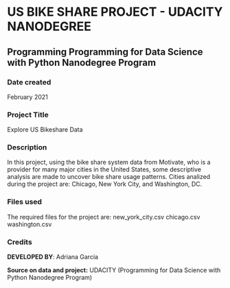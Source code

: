 # US BIKE SHARE PROJECT - UDACITY NANODEGREE 
## Programming Programming for Data Science with Python Nanodegree Program

### Date created
February 2021

### Project Title
Explore US Bikeshare Data

### Description
In this project, using the bike share system data from Motivate, who is a provider for many major cities in the United States, some descriptive analysis are made to uncover bike share usage patterns. 
Cities analized during the project are: 
Chicago, New York City, and Washington, DC.

### Files used
The required files for the project are: 
new_york_city.csv
chicago.csv
washington.csv


### Credits
**DEVELOPED BY**: Adriana Garcia

**Source on data and project:** UDACITY (Programming for Data Science with Python Nanodegree Program)

